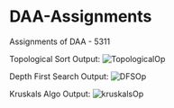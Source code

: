 # DAA-Assignments
Assignments of DAA - 5311

Topological Sort Output:
![TopologicalOp](https://github.com/user-attachments/assets/eb5cb709-f47c-4e14-b6e3-6eca1c1976c3)

Depth First Search Output:
![DFSOp](https://github.com/user-attachments/assets/159dbf3c-2e88-4430-b2db-29dfa31580c2)

Kruskals Algo Output:
![kruskalsOp](https://github.com/user-attachments/assets/de28633b-b756-4a6e-8a28-96efd9a30f45)
